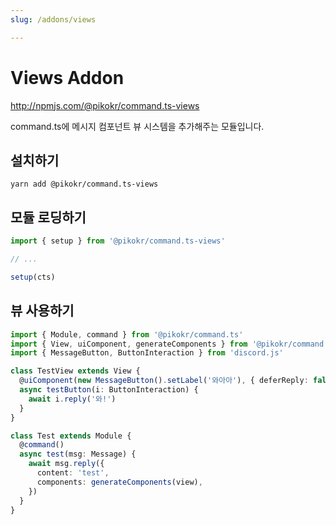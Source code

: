 ```yaml
---
slug: /addons/views

---
```


# Views Addon

http://npmjs.com/@pikokr/command.ts-views

command.ts에 메시지 컴포넌트 뷰 시스템을 추가해주는 모듈입니다.

## 설치하기

```shell
yarn add @pikokr/command.ts-views
```

## 모듈 로딩하기

```ts
import { setup } from '@pikokr/command.ts-views'

// ...

setup(cts)
```

## 뷰 사용하기

```ts
import { Module, command } from '@pikokr/command.ts'
import { View, uiComponent, generateComponents } from '@pikokr/command.ts'
import { MessageButton, ButtonInteraction } from 'discord.js'

class TestView extends View {
  @uiComponent(new MessageButton().setLabel('와아아'), { deferReply: false })
  async testButton(i: ButtonInteraction) {
    await i.reply('와!')
  }
}

class Test extends Module {
  @command()
  async test(msg: Message) {
    await msg.reply({
      content: 'test',
      components: generateComponents(view),
    })
  }
}
```
